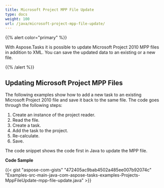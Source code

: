 ```yaml
---
title: Microsoft Project MPP File Update
type: docs
weight: 100
url: /java/microsoft-project-mpp-file-update/
---
```


{{% alert color="primary" %}} 

With Aspose.Tasks it is possible to update Microsoft Project 2010 MPP files in addition to XML. You can save the updated data to an existing or a new file.

{{% /alert %}} 
## **Updating Microsoft Project MPP Files**
The following examples show how to add a new task to an existing Microsoft Project 2010 file and save it back to the same file. The code goes through the following steps:

1. Create an instance of the project reader.
1. Read the file.
1. Create a task.
1. Add the task to the project.
1. Re-calculate.
1. Save.

The code snippet shows the code first in Java to update the MPP file.

**Code Sample**

{{< gist "aspose-com-gists" "472405ac9bab4502a485ee007b92074c" "Examples-src-main-java-com-aspose-tasks-examples-Projects-MppFileUpdate-mpp-file-update.java" >}}
